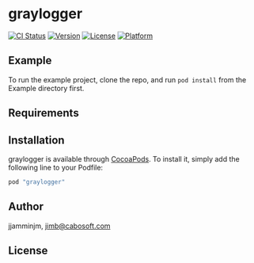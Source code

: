 # graylogger

[![CI Status](http://img.shields.io/travis/jjamminjm/graylogger.svg?style=flat)](https://travis-ci.org/jjamminjm/graylogger)
[![Version](https://img.shields.io/cocoapods/v/graylogger.svg?style=flat)](http://cocoapods.org/pods/graylogger)
[![License](https://img.shields.io/cocoapods/l/graylogger.svg?style=flat)](http://cocoapods.org/pods/graylogger)
[![Platform](https://img.shields.io/cocoapods/p/graylogger.svg?style=flat)](http://cocoapods.org/pods/graylogger)

## Example

To run the example project, clone the repo, and run `pod install` from the Example directory first.

## Requirements

## Installation

graylogger is available through [CocoaPods](http://cocoapods.org). To install
it, simply add the following line to your Podfile:

```ruby
pod "graylogger"
```

## Author

jjamminjm, jimb@cabosoft.com

## License


